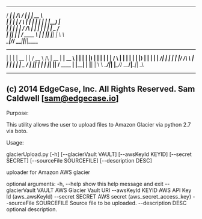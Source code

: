    _____ _               _____ _____ ______ _____         
  / ____| |        /\   / ____|_   _|  ____|  __ \        
 | |  __| |       /  \ | |      | | | |__  | |__) |       
 | | |_ | |      / /\ \| |      | | |  __| |  _  /        
 | |__| | |____ / ____ \ |____ _| |_| |____| | \ \        
  \_____|______/_/    \_\_____|_____|______|_|__\_\_
  ____  ______  _      ____          _____  ____________
 | |  | |  __ \| |    / __ \   /\   |  __ \|  ____|  __ \ 
 | |  | | |__) | |   | |  | | /  \  | |  | | |__  | |__) |
 | |  | |  ___/| |   | |  | |/ /\ \ | |  | |  __| |  _  / 
 | |__| | |    | |___| |__| / ____ \| |__| | |____| | \ \ 
  \____/|_|    |______\____/_/    \_\_____/|______|_|  \_\
                                                          
                                                          
----------------------------------------------------------
(c) 2014 EdgeCase, Inc.  All Rights Reserved.
    Sam Caldwell [sam@edgecase.io]
--------------------------------------

Purpose:

This utility allows the user to upload files to Amazon Glacier via python 
2.7 via boto.

Usage: 

glacierUpload.py [-h] [--glacierVault VAULT] [--awsKeyId KEYID]
                        [--secret SECRET] [--sourceFile SOURCEFILE]
                        [--description DESC]

uploader for Amazon AWS glacier

optional arguments:
  -h, --help            show this help message and exit
  --glacierVault VAULT  AWS Glacier Vault URI
  --awsKeyId KEYID      AWS API Key Id (aws_awsKeyId)
  --secret SECRET       AWS secret (aws_secret_access_key)
  --sourceFile SOURCEFILE
                        Source file to be uploaded.
  --description DESC    optional description.

